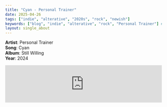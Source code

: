 ```yaml
---
title: "Cyan - Personal Trainer"
date: 2025-04-26
tags: ["indie", "alterative", "2020s", "rock", "newish"] 
keywords: ["blog", "indie", "alterative", "rock", "Personal Trainer"] #["indie-rock", "alterative", "rock", "lo-fi", "new", "60s", "70s", "80s", "90s", "2000s", "2010s", "2020s"]
layout: single_about
---
```


**Artist**: Personal Trainer \
**Song**: Cyan \
**Album**: Still Willing \
**Year**: 2024

<iframe style="border: 0; width: 100%; height: 120px;" src="https://bandcamp.com/EmbeddedPlayer/album=2940093865/size=large/bgcol=ffffff/linkcol=0687f5/tracklist=false/artwork=small/track=564153135/transparent=true/" seamless><a href="https://personaltrainer.bandcamp.com/album/still-willing">Still Willing by Personal Trainer</a></iframe>